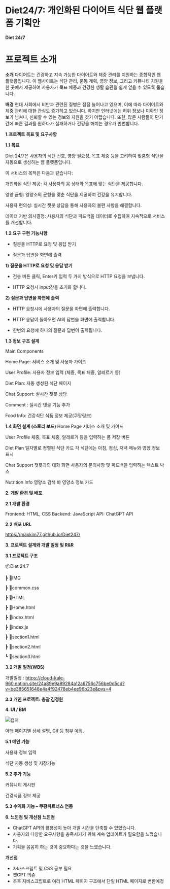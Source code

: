 # Diet24/7: 개인화된 다이어트 식단 웹 플랫폼 기획안
**Diet 24/7**

# 프로젝트 소개


**소개**
다이어트는 건강하고 지속 가능한 다이어트와 체중 관리를 지원하는 종합적인 웹 플랫폼입니다. 이 웹사이트는 식단 관리, 운동 계획, 영양 정보, 그리고 커뮤니티 지원을 한 곳에서 제공하여 사용자가 목표 체중과 건강한 생활 습관을 쉽게 얻을 수 있도록 돕습니다.


**배경**
현대 사회에서 비만과 관련된 질병은 점점 늘어나고 있으며, 이에 따라 다이어트와 체중 관리에 대한 관심도 증가하고 있습니다. 하지만 인터넷에는 허위 정보나 미확인 정보가 넘쳐나, 신뢰할 수 있는 정보와 지원을 찾기 어렵습니다. 또한, 많은 사람들이 단기간에 빠른 결과를 원하다가 실패하거나 건강을 해치는 경우가 빈번합니다.


**1.프로젝트 목표 및 요구사항**

**1.1 목표**

Diet 24/7은 사용자의 식단 선호, 영양 필요성, 목표 체중 등을 고려하여 맞춤형 식단을 자동으로 생성하는 웹 플랫폼입니다. 

이 서비스의 목적은 다음과 같습니다:

개인화된 식단 제공: 각 사용자의 몸 상태와 목표에 맞는 식단을 제공합니다.


영양 균형: 영양소의 균형을 맞춘 식단을 제공하여 건강을 유지합니다.


사용자 편의성: 실시간 챗봇 상담을 통해 사용자의 불편 사항을 해결합니다.


데이터 기반 의사결정: 사용자의 식단과 피드백을 데이터로 수집하여 지속적으로 서비스를 개선합니다.

**1.2 요구 구현 기능사항**


- 질문을 HTTP로 요청 및 응답 받기


- 질문과 답변을 화면에 출력


**1) 질문을 HTTP로 요청 및 응답 받기**


- 전송 버튼 클릭, Enter키 입력 두 가지 방식으로 HTTP 요청을 보냅니다.

  
- HTTP 요청시 input창을 초기화 합니다.


**2) 질문과 답변을 화면에 출력**


- HTTP 요청시에 사용자의 질문을 화면에 출력합니다.

  
- HTTP 응답이 돌아오면 AI의 답변을 화면에 출력합니다.

  
- 한번의 요청에 하나의 질문과 답변이 출력됩니다.


**1.3 정보 구조 설계**


Main Components


Home Page: 서비스 소개 및 사용자 가이드


User Profile: 사용자 정보 입력 (체중, 목표 체중, 알레르기 등)


Diet Plan: 자동 생성된 식단 페이지


Chat Support: 실시간 챗봇 상담


Comment : 실시간 댓글 기능 추가


Food Info: 건강식단 식품 정보 제공(쿠팡링크)


**1.4 화면 설계 (스토리 보드)**
Home Page
서비스 소개 및 가이드


User Profile
체중, 목표 체중, 알레르기 등을 입력하는 폼
저장 버튼


Diet Plan
일자별로 정렬된 식단 카드
각 식단에는 아침, 점심, 저녁 메뉴와 영양 정보 표시


Chat Support
챗봇과의 대화 화면
사용자의 문의사항 및 피드백을 입력하는 텍스트 박스


Nutrition Info
영양소 검색 바
영양소 정보 카드



**2. 개발 환경 및 배포**


**2.1 개발 환경**


Frontend: HTML, CSS
Backend: JavaScript
API: ChatGPT API


**2.2 배포 URL**


https://maxkim77.github.io/Diet247/

**3. 프로젝트 설계와 개발 일정 및 R&R**


**3.1 프로젝트 구조**

📦Diet 24.7


 ┣ 📂IMG

 
 ┣ 📜common.css

 
 ┣ 📂HTML

 
 ┣ 📜Home.html
 
 
 ┣ 📜index.html
 
 
 ┣ 📜index.js
 
 
 ┣ 📜section1.html
 
 
 ┣ 📜section2.html
 
 
 ┗ 📜section3.html

**3.2 개발 일정(WBS)**

개발일정 : https://cloud-kale-960.notion.site/24a89e9a89284a12a6756c756be0d5cd?v=be385651648e4a4f92478eb4ee96b23e&pvs=4


**3.3 개인 프로젝트: 총괄 김정원**


**4. UI / BM**

![캡처](https://github.com/maxkim77/Diet247/assets/141907655/532ff12c-0ae5-48dc-bb46-d14ff6683013)

아래 페이지별 상세 설명, Gif 등 첨부 예정.


**5.1 메인 기능**


사용자 정보 입력


식단 자동 생성 및 저장기능


**5.2 추가 기능**


커뮤니티 게시판


건강식품 정보 제공

**5.3 수익화 기능 – 쿠팡파트너스 연동**


**6. 느낀점 및 개선점**
**느낀점**
- ChatGPT API의 활용성이 높아 개발 시간을 단축할 수 있었습니다.
- 사용자의 다양한 요구사항을 충족시키기 위해 계속 업데이트가 필요함을 느꼈습니다.
- 기획을 꼼꼼히 하는 것이 중요하다는 것을 느꼈습니다.


**개선점**
- 자바스크립트 및 CSS 공부 필요
- 챗GPT 의존
- 추후 자바스크립트로 여러 HTML 페이지 구조에서 단일 HTML 페이지로 변환예정
